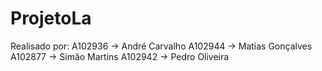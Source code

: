# ProjetoLa

Realisado por:
A102936 -> André Carvalho
A102944 -> Matias Gonçalves
A102877 -> Simão Martins
A102942 -> Pedro Oliveira
